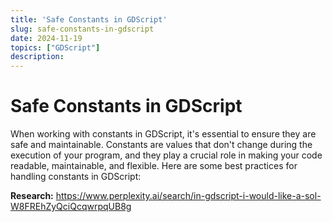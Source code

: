 ```yaml
---
title: 'Safe Constants in GDScript'
slug: safe-constants-in-gdscript
date: 2024-11-19
topics: ["GDScript"]
description: 
---
```


# Safe Constants in GDScript

When working with constants in GDScript, it's essential to ensure they are safe and maintainable. Constants are values that don't change during the execution of your program, and they play a crucial role in making your code readable, maintainable, and flexible. Here are some best practices for handling constants in GDScript:

**Research:** https://www.perplexity.ai/search/in-gdscript-i-would-like-a-sol-W8FREhZyQciQcqwrpqUB8g 